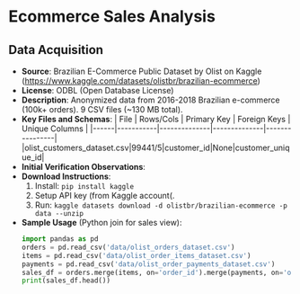 # Ecommerce Sales Analysis

## Data Acquisition
- **Source**: Brazilian E-Commerce Public Dataset by Olist on Kaggle (https://www.kaggle.com/datasets/olistbr/brazilian-ecommerce)
- **License**: ODBL (Open Database License)
- **Description**: Anonymized data from 2016-2018 Brazilian e-commerce (100k+ orders). 9 CSV files (~130 MB total).
- **Key Files and Schemas**:
  | File | Rows/Cols | Primary Key | Foreign Keys | Unique Columns |
  |------|-----------|--------------|--------------|----------------|
  |olist_customers_dataset.csv|99441/5|customer_id|None|customer_unique_id|
- **Initial Verification Observations**:
- **Download Instructions**:
  1. Install: `pip install kaggle`
  2. Setup API key (from Kaggle account(.
  3. Run: `kaggle datasets download -d olistbr/brazilian-ecommerce -p data --unzip`
- **Sample Usage** (Python join for sales view):
  ```python
  import pandas as pd
  orders = pd.read_csv('data/olist_orders_dataset.csv')
  items = pd.read_csv('data/olist_order_items_dataset.csv')
  payments = pd.read_csv('data/olist_order_payments_dataset.csv')
  sales_df = orders.merge(items, on='order_id').merge(payments, on='order_id')
  print(sales_df.head())
